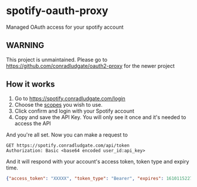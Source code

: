 # spotify-oauth-proxy

Managed OAuth access for your spotify account

## WARNING

This project is unmaintained. Please go to https://github.com/conradludgate/oauth2-proxy for the newer project

## How it works

1)  Go to https://spotify.conradludgate.com/login
2)  Choose the [scopes](https://developer.spotify.com/documentation/general/guides/scopes/) you wish to use.
3)  Click confirm and login with your Spotify account
4)  Copy and save the API Key. You will only see it once and it's needed to access the API

And you're all set. Now you can make a request to

```
GET https://spotify.conradludgate.com/api/token
Authorization: Basic <base64 encoded user_id:api_key>
```

And it will respond with your account's access token, token type and expiry time.

```json
{"access_token": "XXXXX", "token_type": "Bearer", "expires": 1610115227}
```
